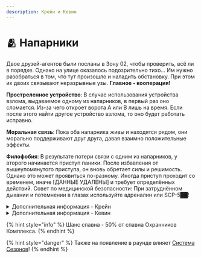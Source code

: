 ```yaml
---
description: Крейн и Кевин
---
```


# 🫂 Напарники

Двое друзей-агентов были посланы в Зону 02, чтобы проверить, всё ли в порядке. Однако на улице оказалось подозрительно тихо... Им нужно разобраться в том, что тут произошло и наладить обстановку. При этом их двоих связывают неразрывные узы. **Главное - кооперация!**

**Простреленное устройство**: В случае использования устройства взлома, выдаваемое одному из напарников, в первый раз оно сломается. Из-за чего откроет ворота A или B лишь на время. Если после этого найти другое устройство взлома, то оно будет работать исправно.

**Моральная связь**: Пока оба напарника живы и находятся рядом, они морально поддерживают друг друга, давая взаимно положительные эффекты.

**Филофобия**: В результате потери связи с одним из напарников, у второго начинается приступ паники. После избавления от вышеупомянутого приступа, он вновь обретает силы и решимость. Однако это может проявиться по-разному. Иногда приступ проходит со временем, иначе \[ДАННЫЕ УДАЛЕНЫ] и требует определённых действий. Совет по медицинской безопасности: При затруднённом дыхании и потемнении в глазах используйте адреналин или SCP-5██!

<details>

<summary>Дополнительная информация - Крейн</summary>

* **Класс**: Охранник Комплекса
* **Оружие**: COM-18, COM-15
* **Уровень доступа**: Карта Охранника
* **Броня**: Лёгкая броня
* **Особое снаряжение**: Отсутствует

</details>

<details>

<summary>Дополнительная информация - Кевин</summary>

* **Класс**: Охранник Комплекса
* **Оружие**: Отсутствует
* **Уровень доступа**: Карта Рядового МОГ
* **Броня**: Отсутствует
* **Особое снаряжение**: Карта Взлома (одноразовая)

</details>

{% hint style="info" %}
Шанс спавна - 50% от спавна Охранников Комплекса.
{% endhint %}

{% hint style="danger" %}
Также на появление в раунде влияет [Система Сезонов](../../server-systems/seasons-system.md)!
{% endhint %}
